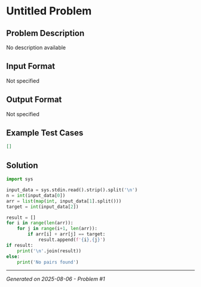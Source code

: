 # Untitled Problem

## Problem Description
No description available

## Input Format
Not specified

## Output Format
Not specified

## Example Test Cases
```json
[]
```

## Solution
```python
import sys

input_data = sys.stdin.read().strip().split('\n')
n = int(input_data[0])
arr = list(map(int, input_data[1].split()))
target = int(input_data[2])

result = []
for i in range(len(arr)):
    for j in range(i+1, len(arr)):
        if arr[i] + arr[j] == target:
            result.append(f'{i},{j}')
if result:
    print('\n'.join(result))
else:
    print('No pairs found')
```

---
*Generated on 2025-08-06 - Problem #1*